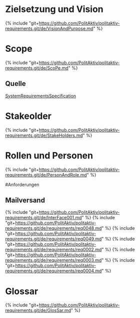 # Zielsetzung und Vision
{% include "git+https://github.com/PolitAktiv/politaktiv-requirements.git/de/VisionAndPurpose.md" %}

# Scope
{% include "git+https://github.com/PolitAktiv/politaktiv-requirements.git/de/ScoPe.md" %}

## Quelle
[SystemRequirementsSpecification](./SystemRequirementsSpecification.md)

# Stakeolder
{% include "git+https://github.com/PolitAktiv/politaktiv-requirements.git/de/StakeHolders.md" %}

# Rollen und Personen
{% include "git+https://github.com/PolitAktiv/politaktiv-requirements.git/de/PersonAndRole.md" %}

#Anforderungen

## Mailversand
{% include "git+https://github.com/PolitAktiv/politaktiv-requirements.git/de/InterFace001.md" %}
{% include "git+https://github.com/PolitAktiv/politaktiv-requirements.git/de/requirements/req0048.md" %}
{% include "git+https://github.com/PolitAktiv/politaktiv-requirements.git/de/requirements/req0049.md" %}
{% include "git+https://github.com/PolitAktiv/politaktiv-requirements.git/de/requirements/req0002.md" %}
{% include "git+https://github.com/PolitAktiv/politaktiv-requirements.git/de/requirements/req0003.md" %}
{% include "git+https://github.com/PolitAktiv/politaktiv-requirements.git/de/requirements/req0004.md" %}

# Glossar
{% include "git+https://github.com/PolitAktiv/politaktiv-requirements.git/de/GlosSar.md" %}